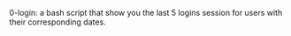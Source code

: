0-login: a bash script that show you the last 5 logins session for users with their corresponding dates.
